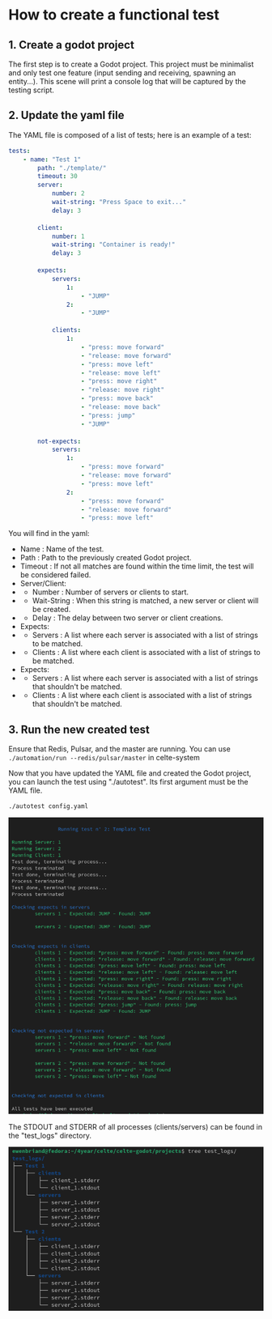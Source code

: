 # How to create a functional test

## 1. Create a godot project

The first step is to create a Godot project. This project must be minimalist and only test one feature (input sending and receiving, spawning an entity...).
This scene will print a console log that will be captured by the testing script.

## 2. Update the yaml file

The YAML file is composed of a list of tests; here is an example of a test:

```yaml
tests:
    - name: "Test 1"
        path: "./template/"
        timeout: 30
        server:
            number: 2
            wait-string: "Press Space to exit..."
            delay: 3

        client:
            number: 1
            wait-string: "Container is ready!"
            delay: 3

        expects:
            servers:
                1:
                    - "JUMP"
                2:
                    - "JUMP"

            clients:
                1:
                    - "press: move forward"
                    - "release: move forward"
                    - "press: move left"
                    - "release: move left"
                    - "press: move right"
                    - "release: move right"
                    - "press: move back"
                    - "release: move back"
                    - "press: jump"
                    - "JUMP"
      
        not-expects:
            servers:
                1:
                    - "press: move forward"
                    - "release: move forward"
                    - "press: move left"
                2:
                    - "press: move forward"
                    - "release: move forward"
                    - "press: move left"

```

You will find in the yaml:

* Name     : Name of the test.
* Path     : Path to the previously created Godot project.
* Timeout  : If not all matches are found within the time limit, the test will be considered failed.
* Server/Client:
* * Number      : Number of servers or clients to start.
* * Wait-String : When this string is matched, a new server or client will be created.
* * Delay       : The delay between two server or client creations.
* Expects:
* * Servers : A list where each server is associated with a list of strings to be matched.
* * Clients : A list where each client is associated with a list of strings to be matched.
* Expects:
* * Servers : A list where each server is associated with a list of strings that shouldn't be matched.
* * Clients : A list where each client is associated with a list of strings that shouldn't be matched.

## 3. Run the new created test

Ensure that Redis, Pulsar, and the master are running.
You can use ``./automation/run --redis/pulsar/master`` in celte-system

Now that you have updated the YAML file and created the Godot project, you can launch the test using "./autotest". Its first argument must be the YAML file.

```bash
./autotest config.yaml
```

![1743501675478](image/HowToCreateandrunatest/1743501675478.png)


The STDOUT and STDERR of all processes (clients/servers) can be found in the "test_logs" directory.

![1742100678003](image/HowToCreateandrunatest/1742100678003.png)
